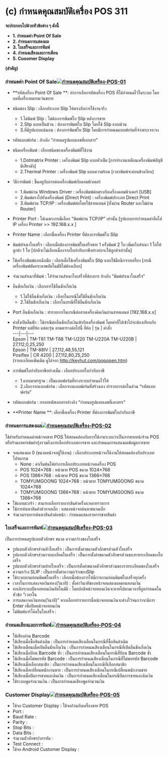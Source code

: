 # (c)    กำหนดคุณสมบัติเครื่อง POS  311

**จะประกอบไปด้วยหัวข้อต่าง ๆ ดังนี้**

  * **1\. กำหนดค่า Point Of Sale**
  * **2\. กำหนดการแสดงผล**
  * **3\. ใบเสร็จและการพิมพ์**
  * **4\. กำหนดเสียงและการเตือน**
  * **5\. Cusomer Display**

**(สำคัญ)**

### กำหนดค่า Point Of Sale[![กำหนดคุณสมบัติเครื่อง-POS-01](/images/กำหนดคุณสมบัติเครื่อง-POS-01.jpg)](/images/กำหนดคุณสมบัติเครื่อง-POS-01.jpg)

  * **รหัสเครื่อง Point Of Sale **: ทำการเลือกรหัสเครื่อง POS ที่ได้กำหนดไว้ในระบบ โดยกดที่เครื่องหมายแว่นขยาย
  * ชนิดของ Slip : เลือกประเภท Slip ให้ตรงกับการใช้งานจริง 
    * 1.ไม่พิมพ์ Slip : ไม่ต้องการพิมพ์ใบ Slip หลังการขาย
    * 2.Slip แบบเป็นม้วน : ต้องการพิมพ์ใบ Slip โดยใช้ Slip แบบม้วน
    * 3.ที่มีรูปแบบแน่นอน : ต้องการพิมพ์ใบ Slip โดยมีการกำหนดแบบฟอร์มที่จำเพาะเจาะจง
  * รหัสแบบฟอร์ม : อ้างอิง “กำหนดรูปแบบเลขที่เอกสาร”
  * ชนิดเครื่องพิมพ์ : เลือกชนิดของเครื่องพิมพ์ที่ใช้งาน 
    * 1.Dotmatrix Printer : เครื่องพิมพ์ Slip แบบหัวเข็ม [การทำงานเหมือนเครื่องพิมพ์บัญชี มีเสียงดัง]
    * 2.Thermal Printer : เครื่องพิมพ์ Slip แบบความร้อน [เวลาพิมพ์จะค่อนข้างเงียบ]
  * วิธีการพิมพ์ : ขึ้นอยูกับการต่อเครื่องพิมพ์กับคอมพิวเตอร์ 
    * 1.พิมพ์ผ่าน Windows Driver : เครื่องพิมพ์ต่อตรงกับเครื่องคอมพิวเตอร์ [USB]
    * 2.พิมพ์ตรงไปยังเครื่องพิมพ์ (Direct Print) : เครื่องพิมพ์ประเภท Direct Print
    * 3.พิมพ์ผ่าน TCP/IP : เครื่องพิมพ์ต่อโดยใช้สายแลนด์ [ทั้งผ่าน Router และไม่ผ่าน Router]
  * Printer Port : ใส่เฉพาะกรณีเลือก “พิมพ์ผ่าน TCP/IP” เท่านั้น [รูปแบบการกำหนดค่าคือใส่ IP เครื่อง Printer >> 192.168.x.x ]
  * Printer Name : เลือกชื่อเครื่อง Printer ที่ต้องการพิมพ์ใบ Slip
  * พิมพ์สำเนาใบเสร็จ : เลือกเมื่อต้องการพิมพ์ใบเสร็จขาย 1 ครั้งพิมพ์ 2 ใบ เพิ่มเก็บสำเนา 1 ใบให้ลูกค้า 1 ใบ [ปกติจะไม่เลือกเนื่องจากใบกำกับภาษีอย่างย่อจะให้ลูกค้าเท่านั้น]
  * ใช้เครื่องพิมพ์แบบฉีกมือ : เลือกเมื่อใช้เครื่องพิมพ์ใบ Slip แบบใช้มือฉีกจากเครื่อง [กรณีเครื่องพิมพ์ตัดกระดาษอัตโนมัติไม่ต้องเลือก]
  * จำนวนสำเนาที่พิมพ์ : ใส่จำนวนสำเนาใบเสร็จที่ต้องการ อ้างอิง “พิมพ์สำเนาใบเสร็จ”
  * ลิ้นชักเก็บเงิน : เลือกการใช้ลิ้นชักเก็บเงิน 
    * 1.ไม่ใช้ลิ้นชักเก็บเงิน : เลือกในกรณีไม่ใช้ลิ้นชักเก็บเงิน
    * 2.ใช้ลิ้นชักเก็บเงิน : เลือกในกรณีที่ใช้ลิ้นชักเก็บเงิน
  * Port ลิ้นชักเก็บเงิน : ทำรายการในกรณีต่อสายเครื่องคิดเงินผ่านสายแลนด์ [192.168.x.x]
  * คำสั่งเปิดลิ้นขัก : ใช้กรณีต่อลิ้นชักเก็บเงินเข้ากับเครื่องพิมพ์ โดยค่าที่ใส่เข้าไปจะต้องเทียบกับ Printer แต่ยี่ห้อ แต่ละรุ่น ตามตารางต่อไปนี้  ยี่ห้อ | รุ่น | คำสั่ง  
---|---|---  
Epson | TM-T81 TM-T88 TM-U220 TM-U220A TM-U220B | 27,112,0,25,250  
Epson | TM-88IV | 27,112,48,55,121  
Posiflex | CR 4200 | 27,112,80,25,250  
(รายละเอียดเพิ่มเติม ดูได้จาก <http://keyhut.com/popopen.htm>)

  * การพิมพ์ใบกำกับภาษีอย่างเต็ม : เลือกประเภทใบกำกับภาษี 
    * 1.แบบมาตรฐาน : เป็นแบบฟอร์มที่ทางระบบกำหนดไว้ให้
    * 2.เลือกจากแบบฟอร์ม : เลือกจากแบบฟอร์มที่สร้างเอง ทำรายการต่อในส่วน “รหัสแบบฟอร์ม”
  * รหัสแบบฟอร์ม : กรอกรหัสเอกสารอ้างอิง “กำหนดรูปแบบเลขที่เอกสาร“
  * **Printer Name **: เลือกชื่อเครื่อง Printer ที่ต้องการพิมพ์ใบกำกับภาษี

### กำหนดการแสดงผล[![กำหนดคุณสมบัติเครื่อง-POS-02](/images/กำหนดคุณสมบัติเครื่อง-POS-02.jpg)](/images/กำหนดคุณสมบัติเครื่อง-POS-02.jpg)

ใช้สำหรับกำหนดค่าหน้าจอขาย POS
ให้สอดคล้องกับการใช้งานระบบว่าเป็นการขายหน้าร้าน POS
หรือร้านอาหารต้มยำกุ้งรวมถึงการเลือกประเภทการขาย และกำหนดการแสดงผลข้อมูลการขาย

  * จอแสดงผล 0 (ขนาดหน้าจอผู้ใช้งาน) : เลือกประเภทหน้าจอใช้งานให้สอดคล้องกับประเภทโปรแกรม 
    * None : ค่าเริ่มต้นให้ทำการเลือกประเภทหน้าจอเครื่อง POS
    * POS 1024×768 : หน้าขาย POS ขนาด 1024×768
    * POS 1366×768 : หน้าขาย POS ขนาด 1366×768
    * TOMYUMGOONG 1024×768 : หน้าขาย TOMYUMGOONG ขนาด 1024×768
    * TOMYUMGOONG 1366×768 : หน้าขาย TOMYUMGOONG ขนาด 1366×768
  * ใช้แบบตะกร้า : สามารถเลือกรายการสินค้าครั้งละหลายรายการ
  * ใช้การค้นหาสินค้าด้วยจอเล็ก : แสดงหน้าจอค้นหาขนาดเล็ก
  * จำนวนรายการค้นหาสินค้าต่อหน้า : กำหนดแสดงรายการขายสินค้า

### ใบเสร็จและการพิมพ์[![กำหนดคุณสมบัติเครื่อง-POS-03](/images/กำหนดคุณสมบัติเครื่อง-POS-03.jpg)](/images/กำหนดคุณสมบัติเครื่อง-POS-03.jpg)

เป็นการกำหนดรูปแบบตัวอักษร ขนาด ความกว้างของใบเสร็จ

  * รูปแบบตัวอักษรส่วนหัวใบเสร็จ : เป็นการตั้งค่าขนาดตัวอักษรส่วนหัวใบเสร็จ
  * รูปแบบตัวอักษรส่วนรายละเอียดใบเสร็จ : เป็นการตั้งค่าขนาดตัวอักษรส่วนของรายระเอียดของใบเสร็จ
  * รูปแบบตัวอักษรส่วนท้ายใบเสร็จ : เป็นการตั้งค่าขนาดตัวอักษรส่วนของรายระเอียดของใบเสร็จ
  * ความกว้าง SLIP : เป็นการตั้งค่าความกว้างของSlip
  * ใช้ระบบถามก่อนพิมพ์ใบเสร็จ : เลือกเมื่อต้องการให้มีการถามก่อนพิมพ์ใบเสร็จทุกครั้ง
  * เวลาในการแสดงจอเงินทอง(วินาที) : ตั้งค่าวินาทีของหน้าจอแสดงผลตอนทอนเงิน
  * ยกเลิกระบบปิดจอทอนเงินอัตโนมัติ : โดยปกติหน้าจอทอนเงินจะหายไปตามเวลาที่ถูกกำหนดในหัวข้อ “เวลาใน
  * การแสดงจอเงินทอน(วินาที)” หากเลือกทำรายการนี้หน้าจอทอนเงินจะค้างไว้จนกว่าจะมีการ Enter เพื่อปิดหน้าจอทอนเงิน
  * ไม่พิมพ์บาร์โค๊ดในใบเสร็จ :

### กำหนดเสียงและการพิมพ์[![กำหนดคุณสมบัติเครื่อง-POS-04](/images/กำหนดคุณสมบัติเครื่อง-POS-04.jpg)](/images/กำหนดคุณสมบัติเครื่อง-POS-04.jpg)

  * ใช้เสียงอ่าน Barcode
  * ใช้เสียงเมื่อซื้อสินค้าเดิม : เป็นการกำหนดเสียงเตือนในกรณีที่ซื้อสินค้าเดิม
  * ใช้เสียงเตือนเมื่อเปิดลิ้นชักเก็บเงิน : เป็นการกำหนดเสียงเตือนในกรณีที่เปิดลิ้นชักเก็บเงิน
  * ใช้เสียงเมื่อป้อน Barcode ซ้ำ : เป็นการกำหนดเสียงเตือนในกรณีที่ป้อน Barcode ซ้ำ
  * ใช้เสียงเมื่อไม่พบรหัส Barcode : เป็นการกำหนดเสียงเตือนในกรณีที่ไม่พบรหัส Barcode
  * ใช้เสียงเมื่อเลือกสมาชิก : เป็นการกำหนดเสียงเตือนในกรณีที่เลือกสมาชิก
  * ใช้เสียงเมื่อเปลี่ยนพนักงานขาย : เป็นการกำหนดเสียงเตือนในกรณีเปลี่ยนพนักงานขาย
  * ใช้เสียงเมื่อปิดการขายและคิดเงิน : เป็นการกำหนดเสียงเตือนในกรณีปิดการขายและคิดเงิน
  * ใช้ระบบพูดจำนวนเงิน : เป็นการกำหนดเสียงพูดจำนวนเงิน

### Customer Display[![กำหนดคุณสมบัติเครื่อง-POS-05](/images/กำหนดคุณสมบัติเครื่อง-POS-05.jpg)](/images/กำหนดคุณสมบัติเครื่อง-POS-05.jpg)

  * ใช้จอ Customer Display : ใช้จอก้านกับเครื่องขาย POS
  * Port :
  * Baud Rate :
  * Parity :
  * Stop Bits :
  * Data Bits :
  * จำนวนตัวอักษร/บรรทัด :
  * Test Connect :
  * ใช้จอ Android Customer Display :



